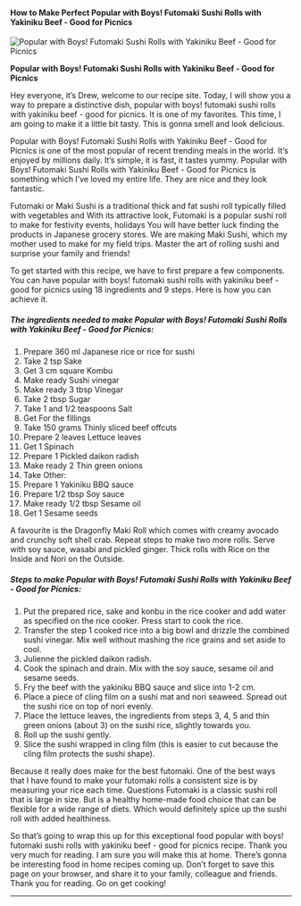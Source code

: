             

#### How to Make Perfect Popular with Boys! Futomaki Sushi Rolls with Yakiniku Beef - Good for Picnics

![Popular with Boys! Futomaki Sushi Rolls with Yakiniku Beef - Good for Picnics](https://img-global.cpcdn.com/recipes/4999129605341184/751x532cq70/popular-with-boys-futomaki-sushi-rolls-with-yakiniku-beef-good-for-picnics-recipe-main-photo.jpg)

**Popular with Boys! Futomaki Sushi Rolls with Yakiniku Beef - Good for Picnics**

Hey everyone, it’s Drew, welcome to our recipe site. Today, I will show you a way to prepare a distinctive dish, popular with boys! futomaki sushi rolls with yakiniku beef - good for picnics. It is one of my favorites. This time, I am going to make it a little bit tasty. This is gonna smell and look delicious.

Popular with Boys! Futomaki Sushi Rolls with Yakiniku Beef - Good for Picnics is one of the most popular of recent trending meals in the world. It’s enjoyed by millions daily. It’s simple, it is fast, it tastes yummy. Popular with Boys! Futomaki Sushi Rolls with Yakiniku Beef - Good for Picnics is something which I’ve loved my entire life. They are nice and they look fantastic.

Futomaki or Maki Sushi is a traditional thick and fat sushi roll typically filled with vegetables and With its attractive look, Futomaki is a popular sushi roll to make for festivity events, holidays You will have better luck finding the products in Japanese grocery stores. We are making Maki Sushi, which my mother used to make for my field trips. Master the art of rolling sushi and surprise your family and friends!

To get started with this recipe, we have to first prepare a few components. You can have popular with boys! futomaki sushi rolls with yakiniku beef - good for picnics using 18 ingredients and 9 steps. Here is how you can achieve it.

##### The ingredients needed to make Popular with Boys! Futomaki Sushi Rolls with Yakiniku Beef - Good for Picnics:

1.  Prepare 360 ml Japanese rice or rice for sushi
2.  Take 2 tsp Sake
3.  Get 3 cm square Kombu
4.  Make ready Sushi vinegar
5.  Make ready 3 tbsp Vinegar
6.  Take 2 tbsp Sugar
7.  Take 1 and 1/2 teaspoons Salt
8.  Get For the fillings
9.  Take 150 grams Thinly sliced beef offcuts
10.  Prepare 2 leaves Lettuce leaves
11.  Get 1 Spinach
12.  Prepare 1 Pickled daikon radish
13.  Make ready 2 Thin green onions
14.  Take Other:
15.  Prepare 1 Yakiniku BBQ sauce
16.  Prepare 1/2 tbsp Soy sauce
17.  Make ready 1/2 tbsp Sesame oil
18.  Get 1 Sesame seeds

A favourite is the Dragonfly Maki Roll which comes with creamy avocado and crunchy soft shell crab. Repeat steps to make two more rolls. Serve with soy sauce, wasabi and pickled ginger. Thick rolls with Rice on the Inside and Nori on the Outside.

##### Steps to make Popular with Boys! Futomaki Sushi Rolls with Yakiniku Beef - Good for Picnics:

1.  Put the prepared rice, sake and konbu in the rice cooker and add water as specified on the rice cooker. Press start to cook the rice.
2.  Transfer the step 1 cooked rice into a big bowl and drizzle the combined sushi vinegar. Mix well without mashing the rice grains and set aside to cool.
3.  Julienne the pickled daikon radish.
4.  Cook the spinach and drain. Mix with the soy sauce, sesame oil and sesame seeds.
5.  Fry the beef with the yakiniku BBQ sauce and slice into 1-2 cm.
6.  Place a piece of cling film on a sushi mat and nori seaweed. Spread out the sushi rice on top of nori evenly.
7.  Place the lettuce leaves, the ingredients from steps 3, 4, 5 and thin green onions (about 3) on the sushi rice, slightly towards you.
8.  Roll up the sushi gently.
9.  Slice the sushi wrapped in cling film (this is easier to cut because the cling film protects the sushi shape).

Because it really does make for the best futomaki. One of the best ways that I have found to make your futomaki rolls a consistent size is by measuring your rice each time. Questions Futomaki is a classic sushi roll that is large in size. But is a healthy home-made food choice that can be flexible for a wide range of diets. Which would definitely spice up the sushi roll with added healthiness.

So that’s going to wrap this up for this exceptional food popular with boys! futomaki sushi rolls with yakiniku beef - good for picnics recipe. Thank you very much for reading. I am sure you will make this at home. There’s gonna be interesting food in home recipes coming up. Don’t forget to save this page on your browser, and share it to your family, colleague and friends. Thank you for reading. Go on get cooking!

* * *